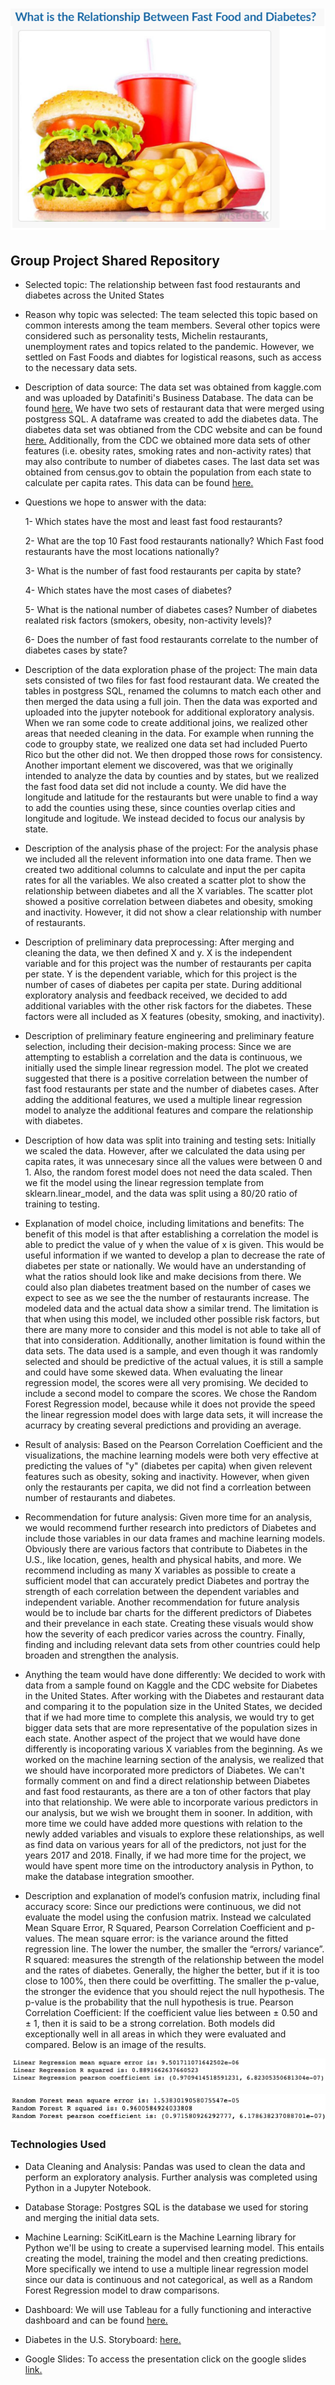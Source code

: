 # ![Image](https://github.com/fletchrk/Fast_Food_Project/blob/main/Resources/Image.png)

## Group Project Shared Repository

- Selected topic: The relationship between fast food restaurants and diabetes across the United States

- Reason why topic was selected: The team selected this topic based on common interests among the team members. Several other topics were considered such as personality tests, Michelin restaurants, unemployment rates and topics related to the pandemic. However, we settled on Fast Foods and diabtes for logistical reasons, such as access to the necessary data sets. 

- Description of data source: The data set was obtained from kaggle.com and was uploaded by Datafiniti's Business Database. The data can be found [here.](https://www.kaggle.com/datafiniti/fast-food-restaurants) We have two sets of restaurant data that were merged using postgress SQL. A dataframe was created to add the diabetes data. The diabetes data set was obtianed from the CDC website and can be found [here.](https://gis.cdc.gov/grasp/diabetes/DiabetesAtlas.html#) Additionally, from the CDC we obtained more data sets of other features (i.e. obesity rates, smoking rates and non-activity rates) that may also contribute to number of diabetes cases. The last data set was obtained from census.gov to obtain the population from each state to calculate per capita rates. This data can be found [here.](https://www.census.gov/acs/www/data/data-tables-and-tools/data-profiles/2017/)

- Questions we hope to answer with the data:
 
  1- Which states have the most and least fast food restaurants?
  
  2- What are the top 10 Fast food restaurants nationally? Which Fast food restaurants have the most locations nationally?
  
  3- What is the number of fast food restaurants per capita by state?
  
  4- Which states have the most cases of diabetes?
  
  5- What is the national number of diabetes cases? Number of diabetes realated risk factors (smokers, obesity, non-activity levels)?
  
  6- Does the number of fast food restaurants correlate to the number of diabetes cases by state? 
  
 - Description of the data exploration phase of the project: The main data sets consisted of two files for fast food restaurant data. We created the tables in  postgress SQL, renamed the columns to match each other and then merged the data using a full join. Then the data was exported and uploaded into the jupyter notebook for additional exploratory analysis. When we ran some code to create additional joins, we realized other areas that needed cleaning in the data. For example when running the code to groupby state, we realized one data set had included Puerto Rico but the other did not. We then dropped those rows for consistency. Another important element we discovered, was that we originally intended to analyze the data by counties and by states, but we realized the fast food data set did not include a county. We did have the longitude and latitude for the restaurants but were unable to find a way to add the counties using these, since counties overlap cities and longitude and logitude. We instead decided to focus our analysis by state. 
 
 - Description of the analysis phase of the project: For the analysis phase we included all the relevent information into one data frame. Then we created two additional columns to calculate and input the per capita rates for all the variables. We also created a scatter plot to show the relationship between diabetes and all the X variables. The scatter plot showed a positive correlation between diabetes and obesity, smoking and inactivity. However, it did not show a clear relationship with number of restaurants.  

- Description of preliminary data preprocessing: After merging and cleaning the data, we then defined X and y. X is the independent variable and for this project was the number of restaurants per capita per state. Y is the dependent variable, which for this project is the number of cases of diabetes per capita per state. During additional exploratory analysis and feedback received, we decided to add additional variables with the other risk factors for the diabetes. These factors were all included as X features (obesity, smoking, and inactivity). 

- Description of preliminary feature engineering and preliminary feature selection, including their decision-making process: Since we are attempting to establish a correlation and the data is continuous, we initially used the simple linear regression model. The plot we created suggested that there is a positive correlation between the number of fast food restaurants per state and the number of diabetes cases. After adding the additional features, we used a multiple linear regression model to analyze the additional features and compare the relationship with diabetes. 

- Description of how data was split into training and testing sets: Initially we scaled the data. However, after we calculated the data using per capita rates, it was unnecesary since all the values were between 0 and 1.  Also, the random forest model does not need the data scaled. Then we fit the model using the linear regression template from sklearn.linear_model, and the data was split using a 80/20 ratio of training to testing. 

- Explanation of model choice, including limitations and benefits: The benefit of this model is that after establishing a correlation the model is able to predict the value of y when the value of x is given. This would be useful information if we wanted to develop a plan to decrease the rate of diabetes per state or nationally. We would have an understanding of what the ratios should look like and make decisions from there. We could also plan diabetes treatment based on the number of cases we expect to see as we see the the number of restaurants increase. The modeled data and the actual data show a similar trend. The limitation is that when using this model, we included other possible risk factors, but there are many more to consider and this model is not able to take all of that into consideration. Additionally, another limitation is found within the data sets. The data used is a sample, and even though it was randomly selected and should be predictive of the actual values, it is still a sample and could have some skewed data. When evaluating the linear regression model, the scores were all very promising. We decided to include a second model to compare the scores. We chose the Random Forest Regression model, because while it does not provide the speed the linear regression model does with large data sets, it will increase the acurracy by creating several predictions and providing an average.

- Result of analysis: Based on the Pearson Correlation Coefficient and the visualizations, the machine learning models were both very effective at predicting the values of "y" (diabetes per capita) when given relevent features such as obesity, soking and inactivity. However, when given only the restaurants per capita, we did not find a corrleation between number of restaurants and diabetes. 

- Recommendation for future analysis: Given more time for an analysis, we would recommend further research into predictors of Diabetes and include those variables in our data frames and machine learning models. Obviously there are various factors that contribute to Diabetes in the U.S., like location, genes, health and physical habits, and more. We recommend including as many X variables as possible to create a sufficient model that can accurately predict Diabetes and portray the strength of each correlation between the dependent variables and independent variable. Another recommendation for future analysis would be to include bar charts for the different predictors of Diabetes and their prevelance in each state. Creating these visuals would show how the severity of each predicor varies across the country. Finally, finding and including relevant data sets from other countries could help broaden and strengthen the analysis. 

- Anything the team would have done differently: We decided to work with data from a sample found on Kaggle and the CDC website for Diabetes in the United States. After working with the Diabetes and restaurant data and comparing it to the population size in the United States, we decided that if we had more time to complete this analysis, we would try to get bigger data sets that are more representative of the population sizes in each state. Another aspect of the project that we would have done differently is incoporating various X variables from the beginning. As we worked on the machine learning section of the analysis, we realized that we should have incorporated more predictors of Diabetes. We can't formally comment on and find a direct relationship between Diabetes and fast food restaurants, as there are a ton of other factors that play into that relationship. We were able to incorporate various predictors in our analysis, but we wish we brought them in sooner. In addition, with more time we could have added more questions with relation to the newly added variables and visuals to explore these relationships, as well as find data on various years for all of the predictors, not just for the years 2017 and 2018. Finally, if we had more time for the project, we would have spent more time on the introductory analysis in Python, to make the database integration smoother. 

- Description and explanation of model’s confusion matrix, including final accuracy score: Since our predictions were continuous, we did not evaluate the model using the confusion matrix. Instead we calculated Mean Square Error, R Squared, Pearson Correlation Coefficient and p-values. The mean square error: is the variance around the fitted regression line. The lower the number, the smaller the “errors/ variance”. 
R squared: measures the strength of the relationship between the model and the rates of diabetes. Generally, the higher the better, but if it is too close to 100%, then there could be overfitting. The smaller the p-value, the stronger the evidence that you should reject the null hypothesis. The p-value is the probability that the null hypothesis is true.  Pearson Correlation Coefficient: If the coefficient value lies between ± 0.50 and ± 1, then it is said to be a strong correlation. Both models did exceptionally well in all areas in which they were evaluated and compared. Below is an image of the results. 

![lrm](https://github.com/fletchrk/Fast_Food_Project/blob/main/Resources/lrm.png)


![rfr](https://github.com/fletchrk/Fast_Food_Project/blob/main/Resources/rfr.png)


### Technologies Used
- Data Cleaning and Analysis:
Pandas was used to clean the data and perform an exploratory analysis. Further analysis was completed using Python in a Jupyter Notebook.

- Database Storage:
Postgres SQL is the database we used for storing and merging the initial data sets.

- Machine Learning:
SciKitLearn is the Machine Learning library for Python we'll be using to create a supervised learning model. This entails creating the model, training the model and then creating predictions. More specifically we intend to use a multiple linear regression model since our data is continuous and not categorical, as well as a Random Forest Regression model to draw comparisons. 

- Dashboard:
We will use Tableau for a fully functioning and interactive dashboard and can be found [here.](https://public.tableau.com/app/profile/giulia.tasca/viz/Fast_Food_Project_16250237518670/Dashboard_Graphics_1)

- Diabetes in the U.S. Storyboard:
[here.](https://public.tableau.com/app/profile/giulia.tasca/viz/Fast_Food_Project_16250237518670/Story1)

- Google Slides:
To access the presentation click on the google slides [link.](https://drive.google.com/file/d/1He-NSL58hJ7rZ04gDH3EYZGbVNBDyOa9/view?usp=sharing)

